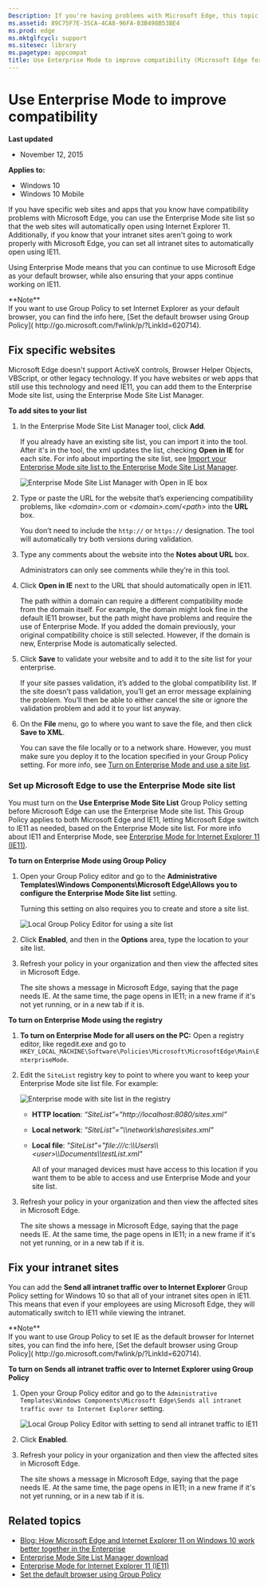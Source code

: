 ```yaml
---
Description: If you're having problems with Microsoft Edge, this topic tells how to use the Enterprise Mode site list to automatically open sites using IE11.
ms.assetid: 89C75F7E-35CA-4CA8-96FA-B3B498B53BE4
ms.prod: edge
ms.mktglfcycl: support
ms.sitesec: library
ms.pagetype: appcompat
title: Use Enterprise Mode to improve compatibility (Microsoft Edge for IT Pros)
---
```


# Use Enterprise Mode to improve compatibility


**Last updated**

-   November 12, 2015

**Applies to:**

-   Windows 10
-   Windows 10 Mobile


If you have specific web sites and apps that you know have compatibility problems with Microsoft Edge, you can use the Enterprise Mode site list so that the web sites will automatically open using Internet Explorer 11. Additionally, if you know that your intranet sites aren't going to work properly with Microsoft Edge, you can set all intranet sites to automatically open using IE11.

Using Enterprise Mode means that you can continue to use Microsoft Edge as your default browser, while also ensuring that your apps continue working on IE11.
<p>**Note**<br>If you want to use Group Policy to set Internet Explorer as your default browser, you can find the info here, [Set the default browser using Group Policy]( http://go.microsoft.com/fwlink/p/?LinkId=620714).

## Fix specific websites

Microsoft Edge doesn't support ActiveX controls, Browser Helper Objects, VBScript, or other legacy technology. If you have websites or web apps that still use this technology and need IE11, you can add them to the Enterprise Mode site list, using the Enterprise Mode Site List Manager.

**To add sites to your list**

1.  In the Enterprise Mode Site List Manager tool, click **Add**.<p>If you already have an existing site list, you can import it into the tool. After it's in the tool, the xml updates the list, checking **Open in IE** for each site. For info about importing the site list, see [Import your Enterprise Mode site list to the Enterprise Mode Site List Manager](http://go.microsoft.com/fwlink/p/?LinkId=618322).<p>![Enterprise Mode Site List Manager with Open in IE box](images/emie_open_in_ie.png)

2.  Type or paste the URL for the website that’s experiencing compatibility problems, like *&lt;domain&gt;*.com or *&lt;domain&gt;*.com/*&lt;path&gt;* into the **URL** box. <p>You don’t need to include the `http://` or `https://` designation. The tool will automatically try both versions during validation.

3.  Type any comments about the website into the **Notes about URL** box.<p>Administrators can only see comments while they’re in this tool.

4.  Click **Open in IE** next to the URL that should automatically open in IE11.<p>The path within a domain can require a different compatibility mode from the domain itself. For example, the domain might look fine in the default IE11 browser, but the path might have problems and require the use of Enterprise Mode. If you added the domain previously, your original compatibility choice is still selected. However, if the domain is new, Enterprise Mode is automatically selected.

5.  Click **Save** to validate your website and to add it to the site list for your enterprise.<p>If your site passes validation, it’s added to the global compatibility list. If the site doesn’t pass validation, you’ll get an error message explaining the problem. You’ll then be able to either cancel the site or ignore the validation problem and add it to your list anyway.

6.  On the **File** menu, go to where you want to save the file, and then click **Save to XML**.<p>You can save the file locally or to a network share. However, you must make sure you deploy it to the location specified in your Group Policy setting. For more info, see [Turn on Enterprise Mode and use a site list](http://go.microsoft.com/fwlink/p/?LinkId=618952).

### Set up Microsoft Edge to use the Enterprise Mode site list

You must turn on the **Use Enterprise Mode Site List** Group Policy setting before Microsoft Edge can use the Enterprise Mode site list. This Group Policy applies to both Microsoft Edge and IE11, letting Microsoft Edge switch to IE11 as needed, based on the Enterprise Mode site list. For more info about IE11 and Enterprise Mode, see [Enterprise Mode for Internet Explorer 11 (IE11)](http://go.microsoft.com/fwlink/p/?linkid=618377).

**To turn on Enterprise Mode using Group Policy**

1.  Open your Group Policy editor and go to the **Administrative Templates\\Windows Components\\Microsoft Edge\\Allows you to configure the Enterprise Mode Site list** setting.<p>Turning this setting on also requires you to create and store a site list.<p>![Local Group Policy Editor for using a site list](images/edge-emie-grouppolicysitelist.png)

2.  Click **Enabled**, and then in the **Options** area, type the location to your site list.

3.  Refresh your policy in your organization and then view the affected sites in Microsoft Edge.<p>The site shows a message in Microsoft Edge, saying that the page needs IE. At the same time, the page opens in IE11; in a new frame if it's not yet running, or in a new tab if it is.

**To turn on Enterprise Mode using the registry**

1.  **To turn on Enterprise Mode for all users on the PC:** Open a registry editor, like regedit.exe and go to `HKEY_LOCAL_MACHINE\Software\Policies\Microsoft\MicrosoftEdge\Main\EnterpriseMode`.

2.  Edit the `SiteList` registry key to point to where you want to keep your Enterprise Mode site list file. For example:<p>![Enterprise mode with site list in the registry](images/edge-emie-registrysitelist.png)

    -   **HTTP location**: *“SiteList”=”http://localhost:8080/sites.xml”*

    -   **Local network**: *"SiteList"="\\\\network\\shares\\sites.xml"*

    -   **Local file**: *"SiteList"="file:///c:\\\\Users\\\\&lt;user&gt;\\\\Documents\\\\testList.xml"*

        All of your managed devices must have access to this location if you want them to be able to access and use Enterprise Mode and your site list.

3.  Refresh your policy in your organization and then view the affected sites in Microsoft Edge.<p>The site shows a message in Microsoft Edge, saying that the page needs IE. At the same time, the page opens in IE11; in a new frame if it's not yet running, or in a new tab if it is.

## Fix your intranet sites

You can add the **Send all intranet traffic over to Internet Explorer** Group Policy setting for Windows 10 so that all of your intranet sites open in IE11. This means that even if your employees are using Microsoft Edge, they will automatically switch to IE11 while viewing the intranet.
<p>**Note**<br>If you want to use Group Policy to set IE as the default browser for Internet sites, you can find the info here, [Set the default browser using Group Policy]( http://go.microsoft.com/fwlink/p/?LinkId=620714).

**To turn on Sends all intranet traffic over to Internet Explorer using Group Policy**

1.  Open your Group Policy editor and go to the `Administrative Templates\Windows Components\Microsoft Edge\Sends all intranet traffic over to Internet Explorer` setting.<p>![Local Group Policy Editor with setting to send all intranet traffic to IE11](images/sendintranettoie.png)

2.  Click **Enabled**.

3.  Refresh your policy in your organization and then view the affected sites in Microsoft Edge.<p>The site shows a message in Microsoft Edge, saying that the page needs IE. At the same time, the page opens in IE11; in a new frame if it's not yet running, or in a new tab if it is.

## Related topics
* [Blog: How Microsoft Edge and Internet Explorer 11 on Windows 10 work better together in the Enterprise](http://go.microsoft.com/fwlink/p/?LinkID=624035)
* [Enterprise Mode Site List Manager download](http://go.microsoft.com/fwlink/p/?LinkId=394378)
* [Enterprise Mode for Internet Explorer 11 (IE11)](http://go.microsoft.com/fwlink/p/?linkid=618377)
* [Set the default browser using Group Policy]( http://go.microsoft.com/fwlink/p/?LinkId=620714)
 

 



